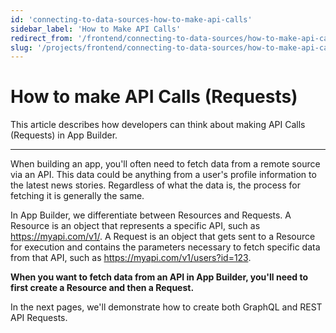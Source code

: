 ```yaml
---
id: 'connecting-to-data-sources-how-to-make-api-calls'
sidebar_label: 'How to Make API Calls'
redirect_from: '/frontend/connecting-to-data-sources/how-to-make-api-calls'
slug: '/projects/frontend/connecting-to-data-sources/how-to-make-api-calls'
---
```


# How to make API Calls (Requests)

This article describes how developers can think about making API Calls (Requests) in App Builder.

---

When building an app, you'll often need to fetch data from a remote source via an API. This data could be anything from a user's profile information to the latest news stories. Regardless of what the data is, the process for fetching it is generally the same.

In App Builder, we differentiate between Resources and Requests. A Resource is an object that represents a specific API, such as https://myapi.com/v1/. A Request is an object that gets sent to a Resource for execution and contains the parameters necessary to fetch specific data from that API, such as https://myapi.com/v1/users?id=123.

**When you want to fetch data from an API in App Builder, you'll need to first create a Resource and then a Request.**

In the next pages, we'll demonstrate how to create both GraphQL and REST API Requests.

